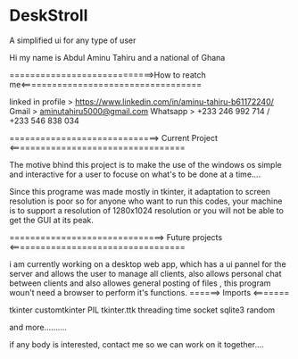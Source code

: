 # DeskStroll

A simplified ui for any type of user

Hi my name is Abdul Aminu Tahiru and a national of Ghana

============================>How to reatch me<===================================

linked in profile > https://www.linkedin.com/in/aminu-tahiru-b61172240/
Gmail > aminutahiru5000@gmail.com
Whatsapp > +233 246 992 714  / +233 546 838 034


=============================> Current Project <==================================

The motive bhind this project is to make the use of the windows os simple and 
interactive for a user to focuse on what's to be done at a time....

Since this programe was made mostly in tkinter, it adaptation to screen resolution 
is poor so for anyone who want to run this codes, 
your machine is to support a resolution of 1280x1024 resolution or you will not be
able to get the GUI at its peak.

==============================> Future projects <==================================

i am currently working on a desktop web app, which has a ui pannel for the server 
and allows the user to manage all clients, also allows personal chat between 
clients and also allowes general posting of files , this program woun't need a
browser to perform it's functions.
======> Imports <=======

tkinter 
customtkinter
PIL 
tkinter.ttk
threading
time
socket
sqlite3
random

and more..........

if any body is interested, contact me so we can work on it together.... 


